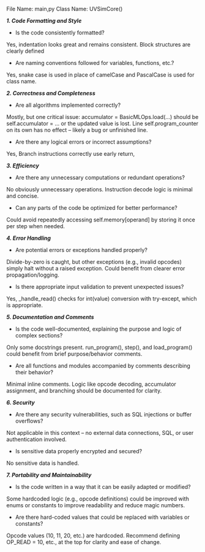 File Name: main,py
Class Name: UVSimCore()

***1. Code Formatting and Style***

- Is the code consistently formatted?

Yes, indentation looks great and remains consistent. Block structures are clearly defined

- Are naming conventions followed for variables, functions, etc.?

Yes, snake case is used in place of camelCase and PascalCase is used for class name.

***2. Correctness and Completeness***

- Are all algorithms implemented correctly?

Mostly, but one critical issue: accumulator = BasicMLOps.load(...) should be self.accumulator = ... or the updated value is lost.
Line self.program_counter on its own has no effect – likely a bug or unfinished line.

- Are there any logical errors or incorrect assumptions?

Yes, Branch instructions correctly use early return,

***3. Efficiency***

- Are there any unnecessary computations or redundant operations?

No obviously unnecessary operations. Instruction decode logic is minimal and concise.

- Can any parts of the code be optimized for better performance?

Could avoid repeatedly accessing self.memory[operand] by storing it once per step when needed.

***4. Error Handling***

- Are potential errors or exceptions handled properly?

Divide-by-zero is caught, but other exceptions (e.g., invalid opcodes) simply halt without a raised exception. Could benefit from clearer error propagation/logging.

- Is there appropriate input validation to prevent unexpected issues?

Yes, _handle_read() checks for int(value) conversion with try-except, which is appropriate.

***5. Documentation and Comments***

- Is the code well-documented, explaining the purpose and logic of complex sections?

Only some docstrings present. run_program(), step(), and load_program() could benefit from brief purpose/behavior comments.
- Are all functions and modules accompanied by comments describing their behavior?

Minimal inline comments. Logic like opcode decoding, accumulator assignment, and branching should be documented for clarity.

***6. Security***
- Are there any security vulnerabilities, such as SQL injections or buffer overflows?

Not applicable in this context – no external data connections, SQL, or user authentication involved.

- Is sensitive data properly encrypted and secured?

No sensitive data is handled.

***7. Portability and Maintainability***

- Is the code written in a way that it can be easily adapted or modified?

Some hardcoded logic (e.g., opcode definitions) could be improved with enums or constants to improve readability and reduce magic numbers.

- Are there hard-coded values that could be replaced with variables or constants?

Opcode values (10, 11, 20, etc.) are hardcoded. Recommend defining OP_READ = 10, etc., at the top for clarity and ease of change.
